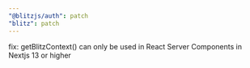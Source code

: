 ```yaml
---
"@blitzjs/auth": patch
"blitz": patch
---
```


fix: getBlitzContext() can only be used in React Server Components in Nextjs 13 or higher
